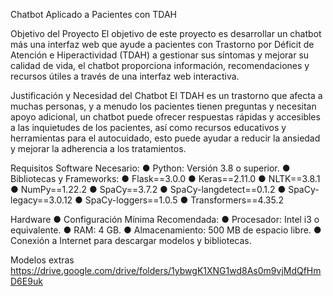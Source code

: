 Chatbot Aplicado a Pacientes con TDAH

Objetivo del Proyecto
El objetivo de este proyecto es desarrollar un chatbot más una interfaz web que ayude a pacientes con
Trastorno por Déficit de Atención e Hiperactividad (TDAH) a gestionar sus síntomas y mejorar su calidad
de vida, el chatbot proporciona información, recomendaciones y recursos útiles a través de una interfaz
web interactiva.

Justificación y Necesidad del Chatbot
El TDAH es un trastorno que afecta a muchas personas, y a menudo los pacientes tienen preguntas y
necesitan apoyo adicional, un chatbot puede ofrecer respuestas rápidas y accesibles a las inquietudes de
los pacientes, así como recursos educativos y herramientas para el autocuidado, esto puede ayudar a
reducir la ansiedad y mejorar la adherencia a los tratamientos.

Requisitos
Software Necesario:
● Python: Versión 3.8 o superior.
● Bibliotecas y Frameworks:
● Flask==3.0.0
● Keras==2.11.0
● NLTK==3.8.1
● NumPy==1.22.2
● SpaCy==3.7.2
● SpaCy-langdetect==0.1.2
● SpaCy-legacy==3.0.12
● SpaCy-loggers==1.0.5
● Transformers==4.35.2

Hardware
● Configuración Mínima Recomendada:
● Procesador: Intel i3 o equivalente.
● RAM: 4 GB.
● Almacenamiento: 500 MB de espacio libre.
● Conexión a Internet para descargar modelos y bibliotecas.

Modelos extras
https://drive.google.com/drive/folders/1ybwgK1XNG1wd8As0m9vjMdQfHmD6E9uk
